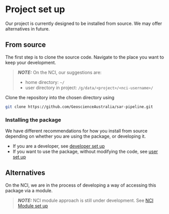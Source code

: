# Project set up

Our project is currently designed to be installed from source.
We may offer alternatives in future.

## From source
The first step is to clone the source code.
Navigate to the place you want to keep your development. 

> **_NOTE:_** On the NCI, our suggestions are:
> - home directory: `~/`
> - user directory in project: `/g/data/<project>/<nci-username>/`

Clone the repository into the chosen directory using
```bash
git clone https://github.com/GeoscienceAustralia/sar-pipeline.git
```

### Installing the package
We have different recommendations for how you install from source depending on whether you are using the package, or developing it. 

- If you are a developer, see [developer set up](developer_pixi.md)
- If you want to use the package, without modifying the code, see [user set up](user_conda.md)

## Alternatives

On the NCI, we are in the process of developing a way of accessing this package via a module. 
> **_NOTE:_** NCI module approach is still under development.
> See [NCI Module set up](nci.md)